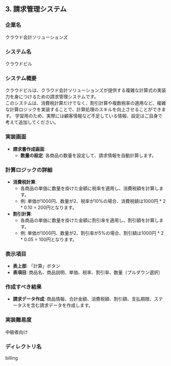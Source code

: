 ## 3. 請求管理システム

### 企業名
クラウド会計ソリューションズ

### システム名
クラウドビル

### システム概要
クラウドビルは、クラウド会計ソリューションズが提供する複雑な計算式の実装力を身につけるための請求管理システムです。  
このシステムは、消費税計算だけでなく、割引計算や複数税率の適用など、複雑な計算ロジックを実装することで、計算処理のスキルを向上させることができます。
学習用のため、実際には顧客情報など不足している情報、設定はご自身で考えて追加してください。

### 実装画面
- **請求書作成画面**: 
  - **数量の設定**: 各商品の数量を設定して、請求情報を自動計算します。

### 計算ロジックの詳細
- **消費税計算**: 
  - 各商品の単価に数量を掛けた金額に税率を適用し、消費税額を計算します。
  - 例: 単価が1000円、数量が2、税率が10%の場合、消費税額は1000円 * 2 * 0.10 = 200円となります。
- **割引計算**: 
  - 各商品の単価に数量を掛けた金額に割引率を適用し、割引額を計算します。
  - 例: 単価が1000円、数量が2、割引率が5%の場合、割引額は1000円 * 2 * 0.05 = 100円となります。

### 表示項目
- **表上部**:
  「計算」ボタン
- **表項目**: 
  商品名、商品説明、単価、税率、割引率、数量（プルダウン選択）

### 作成すべき結果
- **請求データ作成**:
  商品情報、合計金額、消費税額、割引額、支払期限、ステータスを含む請求データを作成します。

### 実装難易度
中級者向け

### ディレクトリ名
billing